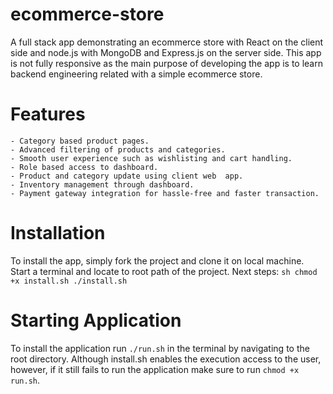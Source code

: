# ecommerce-store
A full stack app demonstrating an ecommerce store with React on the client side and node.js with MongoDB and Express.js on the server side. This app is not fully responsive as the main purpose of developing the app is to learn backend engineering related with a simple ecommerce store.

# Features
    - Category based product pages.
    - Advanced filtering of products and categories.
    - Smooth user experience such as wishlisting and cart handling.
    - Role based access to dashboard.
    - Product and category update using client web  app.
    - Inventory management through dashboard.
    - Payment gateway integration for hassle-free and faster transaction.

# Installation
To install the app, simply fork the project and clone it on local machine. Start a terminal and locate to root path of the project. Next steps:
    ```sh
    chmod +x install.sh
    ./install.sh
    ```

# Starting Application
To install the application run ```./run.sh``` in the terminal by navigating to the root directory. Although install.sh enables the execution access to the user, however, if it still fails to run the application make sure to run ```chmod +x run.sh```.  


